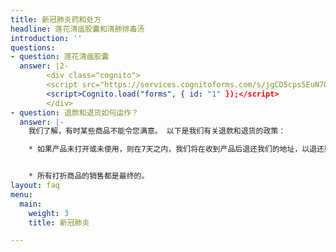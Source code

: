 ```yaml
---
title: 新冠肺炎药和处方
headline: 莲花清瘟胶囊和清肺排毒汤
introduction: ''
questions:
- question: 莲花清瘟胶囊
  answer: |2-
        <div class="cognito">
        <script src="https://services.cognitoforms.com/s/jgCD5cps5EuN7GXA2TLXQA"></script>
        <script>Cognito.load("forms", { id: "1" });</script>
        </div>
- question: 退款和退货如何运作？
  answer: |-
    我们了解，有时某些商品不能令您满意。 以下是我们有关退款和退货的政策：

    * 如果产品未打开或未使用，则在7天之内，我们将在收到产品后退还我们的地址，以退还购买款项：6035 Stockton Blvd, Sacramento, CA 95824


    * 所有打折商品的销售都是最终的。
layout: faq
menu:
  main:
    weight: 3
    title: 新冠肺炎

---
```

